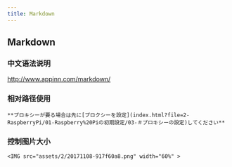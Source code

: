 ```yaml
---
title: Markdown
---
```

## Markdown
### 中文语法说明
http://www.appinn.com/markdown/  

### 相对路径使用
```
**プロキシーが要る場合は先に[プロクシーを設定](index.html?file=2-RaspberryPi/01-Raspberry%20Piの初期設定/03-＃プロキシーの設定)してください**
```
### 控制图片大小
```
<IMG src="assets/2/20171108-917f60a8.png" width="60%" >
```
